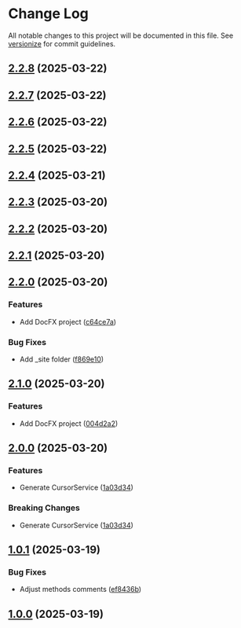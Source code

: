 # Change Log

All notable changes to this project will be documented in this file. See [versionize](https://github.com/versionize/versionize) for commit guidelines.

<a name="2.2.8"></a>
## [2.2.8](https://www.github.com/gargiolas/cursor-pagination/releases/tag/v2.2.8) (2025-03-22)

<a name="2.2.7"></a>
## [2.2.7](https://www.github.com/gargiolas/cursor-pagination/releases/tag/v2.2.7) (2025-03-22)

<a name="2.2.6"></a>
## [2.2.6](https://www.github.com/gargiolas/cursor-pagination/releases/tag/v2.2.6) (2025-03-22)

<a name="2.2.5"></a>
## [2.2.5](https://www.github.com/gargiolas/cursor-pagination/releases/tag/v2.2.5) (2025-03-22)

<a name="2.2.4"></a>
## [2.2.4](https://www.github.com/gargiolas/cursor-pagination/releases/tag/v2.2.4) (2025-03-21)

<a name="2.2.3"></a>
## [2.2.3](https://www.github.com/gargiolas/cursor-pagination/releases/tag/v2.2.3) (2025-03-20)

<a name="2.2.2"></a>
## [2.2.2](https://www.github.com/gargiolas/cursor-pagination/releases/tag/v2.2.2) (2025-03-20)

<a name="2.2.1"></a>
## [2.2.1](https://www.github.com/gargiolas/cursor-pagination/releases/tag/v2.2.1) (2025-03-20)

<a name="2.2.0"></a>
## [2.2.0](https://www.github.com/gargiolas/cursor-pagination/releases/tag/v2.2.0) (2025-03-20)

### Features

* Add DocFX project ([c64ce7a](https://www.github.com/gargiolas/cursor-pagination/commit/c64ce7af87afdf14047a5770f19b59a5fbe866d8))

### Bug Fixes

* Add _site folder ([f869e10](https://www.github.com/gargiolas/cursor-pagination/commit/f869e10323a919e97fcf5808d66a3b7d4cec20b4))

<a name="2.1.0"></a>
## [2.1.0](https://www.github.com/gargiolas/cursor-pagination/releases/tag/v2.1.0) (2025-03-20)

### Features

* Add DocFX project ([004d2a2](https://www.github.com/gargiolas/cursor-pagination/commit/004d2a2bb2e3517eaeb5fab3fe35a782ad86427d))

<a name="2.0.0"></a>
## [2.0.0](https://www.github.com/gargiolas/cursor-pagination/releases/tag/v2.0.0) (2025-03-20)

### Features

* Generate CursorService ([1a03d34](https://www.github.com/gargiolas/cursor-pagination/commit/1a03d34393159c7c14d76fa172895593aa1bf856))

### Breaking Changes

* Generate CursorService ([1a03d34](https://www.github.com/gargiolas/cursor-pagination/commit/1a03d34393159c7c14d76fa172895593aa1bf856))

<a name="1.0.1"></a>
## [1.0.1](https://www.github.com/gargiolas/cursor-pagination/releases/tag/v1.0.1) (2025-03-19)

### Bug Fixes

* Adjust methods comments ([ef8436b](https://www.github.com/gargiolas/cursor-pagination/commit/ef8436b74a5673883140e1ab26ddee343fdb99c0))

<a name="1.0.0"></a>
## [1.0.0](https://www.github.com/gargiolas/cursor-pagination/releases/tag/v1.0.0) (2025-03-19)



